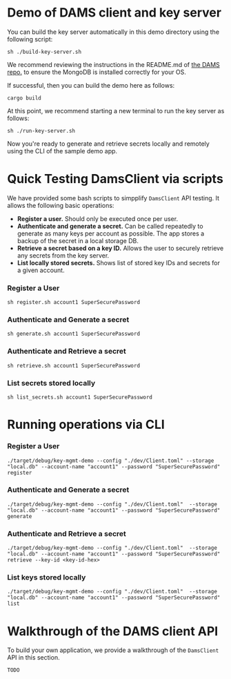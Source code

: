 # Demo of DAMS client and key server

You can build the key server automatically in this demo directory using the following script:
```shell
sh ./build-key-server.sh
```

We recommend reviewing the instructions in the README.md of [the DAMS repo.](https://github.com/boltlabs-inc/key-mgmt) to ensure the MongoDB is installed correctly for your OS.

If successful, then you can build the demo here as follows:
```shell
cargo build
```

At this point, we recommend starting a new terminal to run the key server as follows:
```shell
sh ./run-key-server.sh
```

Now you're ready to generate and retrieve secrets locally and remotely using the CLI of the sample demo app.

# Quick Testing DamsClient via scripts

We have provided some bash scripts to simpplify `DamsClient` API testing. It allows the following basic operations:
* **Register a user.** Should only be executed once per user.
* **Authenticate and generate a secret.** Can be called repeatedly to generate as many keys per account as possible. The app stores a backup of the secret in a local storage DB.
* **Retrieve a secret based on a key ID.** Allows the user to securely retrieve any secrets from the key server.
* **List locally stored secrets.** Shows list of stored key IDs and secrets for a given account.

### Register a User
```shell
sh register.sh account1 SuperSecurePassword
```

### Authenticate and Generate a secret
```shell
sh generate.sh account1 SuperSecurePassword
```

### Authenticate and Retrieve a secret
```shell
sh retrieve.sh account1 SuperSecurePassword
```

### List secrets stored locally
```shell
sh list_secrets.sh account1 SuperSecurePassword
```

# Running operations via CLI

### Register a User
```shell
./target/debug/key-mgmt-demo --config "./dev/Client.toml" --storage "local.db" --account-name "account1" --password "SuperSecurePassword" register
```

### Authenticate and Generate a secret
```shell
./target/debug/key-mgmt-demo --config "./dev/Client.toml"  --storage "local.db" --account-name "account1" --password "SuperSecurePassword" generate
```

### Authenticate and Retrieve a secret
```shell
./target/debug/key-mgmt-demo --config "./dev/Client.toml"  --storage "local.db" --account-name "account1" --password "SuperSecurePassword" retrieve --key-id <key-id-hex>
```

### List keys stored locally
```shell
./target/debug/key-mgmt-demo --config "./dev/Client.toml"  --storage "local.db" --account-name "account1" --password "SuperSecurePassword" list
```

# Walkthrough of the DAMS client API

To build your own application, we provide a walkthrough of the `DamsClient` API in this section.
```
TODO
```
